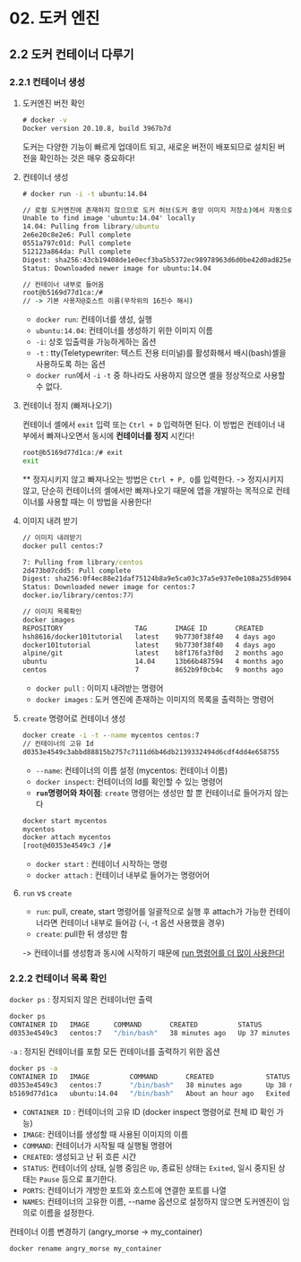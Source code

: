 # 02. 도커 엔진
## 2.2 도커 컨테이너 다루기
### 2.2.1 컨테이너 생성

1. 도커엔진 버전 확인
    ```cmd
    # docker -v
    Docker version 20.10.8, build 3967b7d
    ```
    도커는 다양한 기능이 빠르게 업데이트 되고, 새로운 버전이 배포되므로 설치된 버전을 확인하는 것은 매우 중요하다!

2. 컨테이너 생성
    ```cmd
    # docker run -i -t ubuntu:14.04
   
    // 로컬 도커엔진에 존재하지 않으므로 도커 허브(도커 중앙 이미지 저장소)에서 자동으로 이미지 내려받음
    Unable to find image 'ubuntu:14.04' locally
    14.04: Pulling from library/ubuntu
    2e6e20c8e2e6: Pull complete 
    0551a797c01d: Pull complete 
    512123a864da: Pull complete 
    Digest: sha256:43cb19408de1e0ecf3ba5b5372ec98978963d6d0be42d0ad825e77a3bd16b5f7
    Status: Downloaded newer image for ubuntu:14.04 
   
   // 컨테이너 내부로 들어옴
   root@b5169d77d1ca:/#
   // -> 기본 사용자@호스트 이름(무작위의 16진수 해시)
   ```
   - `docker run`: 컨테이너를 생성, 실행
   - `ubuntu:14.04`: 컨테이너를 생성하기 위한 이미지 이름
   - `-i`: 상호 입출력을 가능하게하는 옵션
   - `-t` : tty(Teletypewriter:  텍스트 전용 터미널)를 활성화해서 배시(bash)셸을 사용하도록 하는 옵션
   -  `docker run`에서 `-i` `-t` 중 하나라도 사용하지 않으면 셸을 정상적으로 사용할 수 없다.
 
 3. 컨테이너 정지 (빠져나오기)
 
    컨테이너 셸에서 `exit` 입력 또는 `Ctrl + D` 입력하면 된다.
    이 방법은 컨테이너 내부에서 빠져나오면서 동시에 **컨테이너를 정지** 시킨다!
     ```cmd
    root@b5169d77d1ca:/# exit
    exit 
    ```
    ** 정지시키지 않고 빠져나오는 방법은 `Ctrl + P, Q`를 입력한다. -> 정지시키지 않고, 단순히 컨테이너의 셸에서만 빠져나오기 때문에 앱을 개발하는 목적으로 컨테이너를 사용할 때는 이 방법을 사용한다!
    
  4. 이미지 내려 받기
     ```cmd
     // 이미지 내려받기 
     docker pull centos:7
     
     7: Pulling from library/centos
     2d473b07cdd5: Pull complete 
     Digest: sha256:0f4ec88e21daf75124b8a9e5ca03c37a5e937e0e108a255d890492430789b60e
     Status: Downloaded newer image for centos:7
     docker.io/library/centos:7기
     
     // 이미지 목록확인
     docker images
     REPOSITORY                  TAG       IMAGE ID       CREATED        SIZE
     hsh8616/docker101tutorial   latest    9b7730f38f40   4 days ago     28.2MB
     docker101tutorial           latest    9b7730f38f40   4 days ago     28.2MB
     alpine/git                  latest    b8f176fa3f0d   2 months ago   25.1MB
     ubuntu                      14.04     13b66b487594   4 months ago   197MB
     centos                      7         8652b9f0cb4c   9 months ago   204MB
     ```
     - `docker pull` : 이미지 내려받는 명령어 
     - `docker images` : 도커 엔진에 존재하는 이미지의 목록을 출력하는 명령어
    
 5. `create` 명령어로 컨테이너 생성
    ```cmd
    docker create -i -t --name mycentos centos:7
    // 컨테이너의 고유 Id
    d0353e4549c3abbd88815b2757c7111d6b46db2139332494d6cdf4dd4e658755
    ```
    - `--name`: 컨테이너의 이름 설정 (mycentos: 컨테이너 이름)
    - `docker inspect`: 컨테이너의 Id를 확인할 수 있는 명령어
    - **`run`명령어와 차이점**: `create` 명령어는 생성만 할 뿐 컨테이너로 들어가지 않는다
    
    ```cmd
    docker start mycentos
    mycentos
    docker attach mycentos
    [root@d0353e4549c3 /]# 
    ```
    - `docker start` : 컨테이너 시작하는 명령
    - `docker attach` : 컨테이너 내부로 들어가는 명령어어
    
   6. `run` vs `create` 
       - `run`: pull, create, start 명령어를 일괄적으로 실행 후 attach가 가능한 컨테이너라면 컨테이너 내부로 들어감 (-i, -t 옵션 사용했을 경우)
       - `create`: pull한 뒤 생성만 함
       
       -> 컨테이너를 생성함과 동시에 시작하기 때문에 <u>run 명령어를 더 많이 사용한다!</u>
       
       
 ### 2.2.2 컨테이너 목록 확인
`docker ps` : 정지되지 않은 컨테이너만 출력
 ```cmd
 docker ps             
CONTAINER ID   IMAGE      COMMAND       CREATED          STATUS          PORTS     NAMES
d0353e4549c3   centos:7   "/bin/bash"   38 minutes ago   Up 37 minutes             mycentos
 ```

`-a` : 정지된 컨테이너를 포함 모든 컨테이너를 출력하기 위한 옵션
 
 ```cmd
docker ps -a
CONTAINER ID   IMAGE          COMMAND       CREATED             STATUS                      PORTS     NAMES
d0353e4549c3   centos:7       "/bin/bash"   38 minutes ago      Up 38 minutes                         mycentos
b5169d77d1ca   ubuntu:14.04   "/bin/bash"   About an hour ago   Exited (0) 41 minutes ago             dazzling_rhodes
```

- `CONTAINER ID` : 컨테이너의 고유 ID (docker inspect 명령어로 전체 ID 확인 가능)
- `IMAGE`: 컨테이너를 생성할 때 사용된 이미지의 이름
- `COMMAND`: 컨테이너가 시작될 때 실행될 명령어
- `CREATED`: 생성되고 난 뒤 흐른 시간
- `STATUS`: 컨테이너의 상태, 실행 중임은 `Up`, 종료된 상태는 `Exited`, 일시 중지된 상태는 `Pause` 등으로 표기한다.
- `PORTS`: 컨테이너가 개방한 포트와 호스트에 연결한 포트를 나열
- `NAMES`: 컨테이너의 고유한 이름, --name 옵션으로 설정하지 않으면 도커엔진이 임의로 이름을 설정한다.

컨테이너 이름 변경하기 (angry_morse -> my_container)
```cmd
docker rename angry_morse my_container
```
